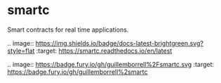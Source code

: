 # smartc

Smart contracts for real time applications.

.. image:: https://img.shields.io/badge/docs-latest-brightgreen.svg?style=flat
    :target: https://smartc.readthedocs.io/en/latest

.. image:: https://badge.fury.io/gh/guillemborrell%2Fsmartc.svg
    :target: https://badge.fury.io/gh/guillemborrell%2smartc

